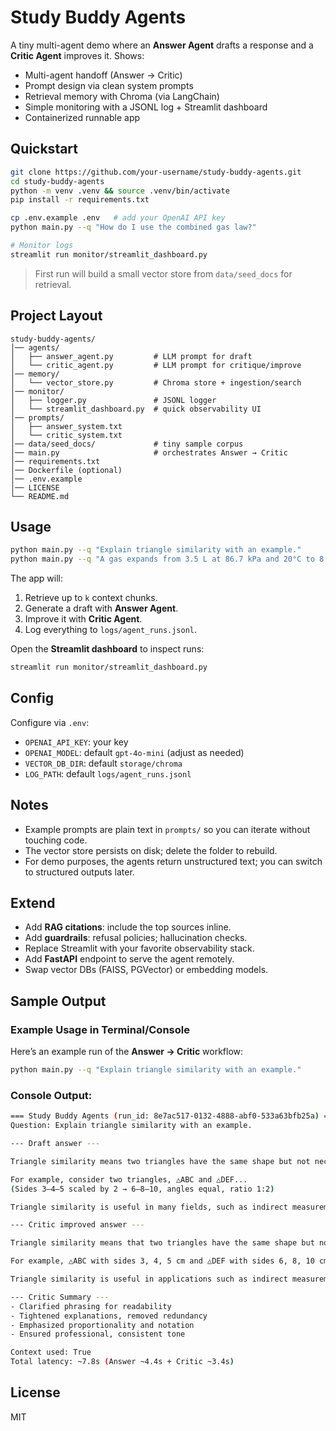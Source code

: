 # Study Buddy Agents

A tiny multi-agent demo where an **Answer Agent** drafts a response and a **Critic Agent** improves it.
Shows:

- Multi-agent handoff (Answer → Critic)
- Prompt design via clean system prompts
- Retrieval memory with Chroma (via LangChain)
- Simple monitoring with a JSONL log + Streamlit dashboard
- Containerized runnable app

## Quickstart

```bash
git clone https://github.com/your-username/study-buddy-agents.git
cd study-buddy-agents
python -m venv .venv && source .venv/bin/activate
pip install -r requirements.txt

cp .env.example .env   # add your OpenAI API key
python main.py --q "How do I use the combined gas law?"

# Monitor logs
streamlit run monitor/streamlit_dashboard.py
```

> First run will build a small vector store from `data/seed_docs` for retrieval.

## Project Layout

```
study-buddy-agents/
│── agents/
│   ├── answer_agent.py         # LLM prompt for draft
│   └── critic_agent.py         # LLM prompt for critique/improve
│── memory/
│   └── vector_store.py         # Chroma store + ingestion/search
│── monitor/
│   ├── logger.py               # JSONL logger
│   └── streamlit_dashboard.py  # quick observability UI
│── prompts/
│   ├── answer_system.txt
│   └── critic_system.txt
│── data/seed_docs/             # tiny sample corpus
│── main.py                     # orchestrates Answer → Critic
│── requirements.txt
│── Dockerfile (optional)
│── .env.example
│── LICENSE
└── README.md
```

## Usage

```bash
python main.py --q "Explain triangle similarity with an example."
python main.py --q "A gas expands from 3.5 L at 86.7 kPa and 20°C to 8.0 L at 56.7 kPa. What's T₂?" --k 2
```

The app will:
1. Retrieve up to `k` context chunks.
2. Generate a draft with **Answer Agent**.
3. Improve it with **Critic Agent**.
4. Log everything to `logs/agent_runs.jsonl`.

Open the **Streamlit dashboard** to inspect runs:
```bash
streamlit run monitor/streamlit_dashboard.py
```

## Config

Configure via `.env`:
- `OPENAI_API_KEY`: your key
- `OPENAI_MODEL`: default `gpt-4o-mini` (adjust as needed)
- `VECTOR_DB_DIR`: default `storage/chroma`
- `LOG_PATH`: default `logs/agent_runs.jsonl`

## Notes

- Example prompts are plain text in `prompts/` so you can iterate without touching code.
- The vector store persists on disk; delete the folder to rebuild.
- For demo purposes, the agents return unstructured text; you can switch to structured outputs later.

## Extend

- Add **RAG citations**: include the top sources inline.
- Add **guardrails**: refusal policies; hallucination checks.
- Replace Streamlit with your favorite observability stack.
- Add **FastAPI** endpoint to serve the agent remotely.
- Swap vector DBs (FAISS, PGVector) or embedding models.


## Sample Output  

### Example Usage in Terminal/Console

Here’s an example run of the **Answer → Critic** workflow:  

```bash
python main.py --q "Explain triangle similarity with an example."
```

### Console Output:

```bash
=== Study Buddy Agents (run_id: 8e7ac517-0132-4888-abf0-533a63bfb25a) ===
Question: Explain triangle similarity with an example.

--- Draft answer ---

Triangle similarity means two triangles have the same shape but not necessarily the same size. This happens when their corresponding angles are equal, and their corresponding sides are in proportion.

For example, consider two triangles, △ABC and △DEF... 
(Sides 3–4–5 scaled by 2 → 6–8–10, angles equal, ratio 1:2)

Triangle similarity is useful in many fields, such as indirect measurement.

--- Critic improved answer ---

Triangle similarity means that two triangles have the same shape but not necessarily the same size. This occurs when their corresponding angles are equal and their corresponding sides are in proportion.

For example, △ABC with sides 3, 4, 5 cm and △DEF with sides 6, 8, 10 cm are similar, since angles match and side ratios are equal (3:6 = 4:8 = 5:10 = 1:2). We write △ABC ~ △DEF.

Triangle similarity is useful in applications such as indirect measurement, where it helps determine unknown lengths.

--- Critic Summary ---
- Clarified phrasing for readability  
- Tightened explanations, removed redundancy  
- Emphasized proportionality and notation  
- Ensured professional, consistent tone  

Context used: True  
Total latency: ~7.8s (Answer ~4.4s + Critic ~3.4s)
```

## License

MIT
